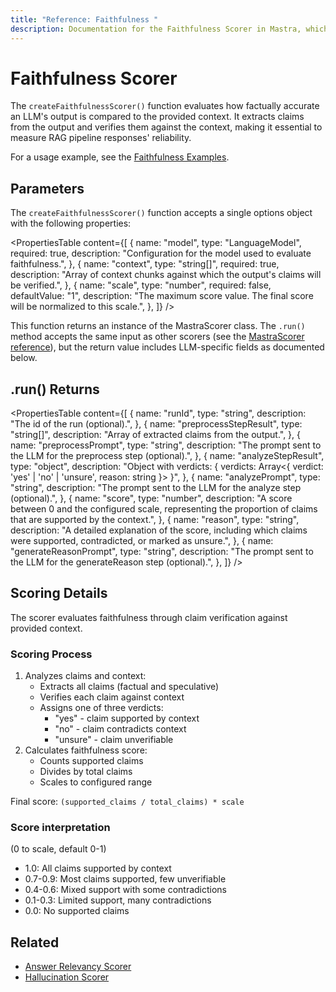 ```yaml
---
title: "Reference: Faithfulness "
description: Documentation for the Faithfulness Scorer in Mastra, which evaluates the factual accuracy of LLM outputs compared to the provided context.
---
```


# Faithfulness Scorer

The `createFaithfulnessScorer()` function evaluates how factually accurate an LLM's output is compared to the provided context. It extracts claims from the output and verifies them against the context, making it essential to measure RAG pipeline responses' reliability.

For a usage example, see the [Faithfulness Examples](/examples/scorers/faithfulness).

## Parameters

The `createFaithfulnessScorer()` function accepts a single options object with the following properties:

<PropertiesTable
  content={[
    {
      name: "model",
      type: "LanguageModel",
      required: true,
      description: "Configuration for the model used to evaluate faithfulness.",
    },
    {
      name: "context",
      type: "string[]",
      required: true,
      description: "Array of context chunks against which the output's claims will be verified.",
    },
    {
      name: "scale",
      type: "number",
      required: false,
      defaultValue: "1",
      description: "The maximum score value. The final score will be normalized to this scale.",
    },
  ]}
/>

This function returns an instance of the MastraScorer class. The `.run()` method accepts the same input as other scorers (see the [MastraScorer reference](./mastra-scorer)), but the return value includes LLM-specific fields as documented below.

## .run() Returns

<PropertiesTable
  content={[
    {
      name: "runId",
      type: "string",
      description: "The id of the run (optional).",
    },
    {
      name: "preprocessStepResult",
      type: "string[]",
      description: "Array of extracted claims from the output.",
    },
    {
      name: "preprocessPrompt",
      type: "string",
      description: "The prompt sent to the LLM for the preprocess step (optional).",
    },
    {
      name: "analyzeStepResult",
      type: "object",
      description: "Object with verdicts: { verdicts: Array<{ verdict: 'yes' | 'no' | 'unsure', reason: string }> }",
    },
    {
      name: "analyzePrompt",
      type: "string",
      description: "The prompt sent to the LLM for the analyze step (optional).",
    },
    {
      name: "score",
      type: "number",
      description: "A score between 0 and the configured scale, representing the proportion of claims that are supported by the context.",
    },
    {
      name: "reason",
      type: "string",
      description: "A detailed explanation of the score, including which claims were supported, contradicted, or marked as unsure.",
    },
    {
      name: "generateReasonPrompt",
      type: "string",
      description: "The prompt sent to the LLM for the generateReason step (optional).",
    },
  ]}
/>

## Scoring Details

The scorer evaluates faithfulness through claim verification against provided context.

### Scoring Process

1. Analyzes claims and context:
   - Extracts all claims (factual and speculative)
   - Verifies each claim against context
   - Assigns one of three verdicts:
     - "yes" - claim supported by context
     - "no" - claim contradicts context
     - "unsure" - claim unverifiable
2. Calculates faithfulness score:
   - Counts supported claims
   - Divides by total claims
   - Scales to configured range

Final score: `(supported_claims / total_claims) * scale`

### Score interpretation

(0 to scale, default 0-1)

- 1.0: All claims supported by context
- 0.7-0.9: Most claims supported, few unverifiable
- 0.4-0.6: Mixed support with some contradictions
- 0.1-0.3: Limited support, many contradictions
- 0.0: No supported claims

## Related

- [Answer Relevancy Scorer](./answer-relevancy)
- [Hallucination Scorer](./hallucination)